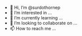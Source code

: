 - 👋 Hi, I’m @surdothornep
- 👀 I’m interested in ...
- 🌱 I’m currently learning ...
- 💞️ I’m looking to collaborate on ...
- 📫 How to reach me ...

<!---
surdothornep/surdothornep is a ✨ special ✨ repository because its `README.md` (this file) appears on your GitHub profile.
You can click the Preview link to take a look at your changes.
--->
